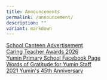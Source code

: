 ```yaml
---
title: Announcements
permalink: /announcement/
description: ""
variant: markdown
---
```

[School Canteen Advertisement](/school-canteen-advertisement/)<br>
[Caring Teacher Awards 2026](https://www.cta.nie.edu.sg/)<br>
[Yumin Primary School Facebook Page](https://www.facebook.com/Yumin-Primary-School-100063862008644/)<br>
[Words of Gratitude for Yumin Staff](/words-of-gratitude-for-yumin-staff)<br>
[2021 Yumin's 45th Anniversary](https://youtu.be/RWlPX4ma044)